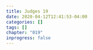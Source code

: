```yaml
---
title: Judges 19
date: 2020-04-12T12:41:53-04:00
categories: []
tags: []
chapter: "019"
inprogress: false
---
```


